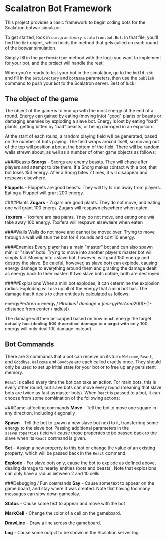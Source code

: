 # Scalatron Bot Framework

This project provides a basic framework to begin coding bots for
the Scalatron botwar simulator.

To get started, look in `com.grandivory.scalatron.bot.Bot`.
In that file, you'll find the `Bot` object, which holds the
method that gets called on each round of the botwar simulation.

Simply fill in the `performAction` method with the logic you want
to implement for your bot, and the project will handle the rest!

When you're ready to test your bot in the simulation, go to the
`build.sbt` and fill in the `botDirectory` and `botName`
parameters, then use the `publish` command to push your bot to
the Scalatron server. Best of luck!

## The object of the game

The object of the game is to end up with the most energy at the
end of a round. Energy can gained by eating (moving into) "good"
plants or beasts or damaging enemies by exploding a slave bot.
Energy is lost by eating "bad" plants, getting bitten by "bad"
beasts, or being damaged in an exposion.

At the start of each round, a random playing field will be
generated, based on the number of bots playing. The field wraps
around itself, so moving out of the top will position a bot at
the bottom of the field. There will be random walls strewn about,
as well as a number of other game objects as follows:

####Beasts
**Snorgs** - Snorgs are enemy beasts. They will chase after
players and attempt to bite them. If a Snorg makes contact with
a bot, that bot loses 150 energy. After a Snorg bites 7 times, it
will disappear and respawn elsewhere.

**Fluppets** - Fluppets are good beasts. They will try to run
away from players. Eating a Fluppet will grant 200 energy.

####Plants
**Zugars** - Zugars are good plants. They do not move, and
eating one will grant 100 energy. Zugars will respawn elsewhere
when eaten.

**Toxifera** - Toxifera are bad plants. They do not move, and
eating one will take away 100 energy. Toxifera will respawn
elsewhere when eaten

####Walls
Walls do not move and cannot be moved over. Trying to move
through a wall will stun the bot for 4 rounds and cost 10
energy.

####Enemies
Every player has a main "master" bot and can also spawn mini or
"slave" bots. Trying to move into another player's master bot
will simply fail. Moving into a slave bot, however, will grant
150 energy and destroy the slave. Be careful, however, as slave
bots can explode, causing energy damage to everything around them
and granting the damage dealt as energy back to their master! If
two slave bots collide, both are destroyed.

#####Explosions
When a mini bot explodes, it can determine the explosion radius.
Exploding will use up all of the energy that a mini bot has. The
damage that it deals to other entities is calculated as follows:

energyPerArea = energy / PI*radius²
damage = (energyPerArea*200)*(1-(distance from center / radius))

The damage will then be capped based on how much energy the
target actually has (dealing 500 theoretical damage to a target
with only 100 energy will only deal 100 damage instead).


## Bot Commands

There are 3 commands that a bot can receive on its turn:
`Welcome`, `React`, and `Goodbye`. `Welcome` and `Goodbye`
are each called exactly once. They should only be used to set up
initial state for your bot or to free up any persistent memory.

`React` is called every time the bot can take an action. For main
bots, this is every other round, but slave bots can move every
round (meaning that slave bots are twice as fast as master bots).
When `React` is passed to a bot, it can choose from some
combination of the following actions:

###Game-affecting commands
**Move** - Tell the bot to move one square in any direction,
including diagonally

**Spawn** - Tell the bot to spawn a new slave bot next to it,
transferring some energy to the slave bot. Passing additional
parameters in the `slaveProperties` field will cause those
properties to be passed back to the slave when its `React`
command is given.

**Set** - Assign a new property to this bot or change the value
of an existing property, which will be passed back in the `React`
command.

**Explode** - For slave bots only, cause the bot to explode as
defined above, dealing damage to nearby entities (bots and
beasts). Note that explosions can only have a radius between
2 and 10 cells.

###Debugging / Fun commands
**Say** - Cause some text to appear on the game board, and stay
where it was created. Note that having too many messages can
slow down gameplay.

**Status** - Cause some text to appear and move with the bot

**MarkCell** - Change the color of a cell on the gameboard.

**DrawLine** - Draw a line across the gameboard.

**Log** - Cause some output to be shown in the Scalatron server
log.
